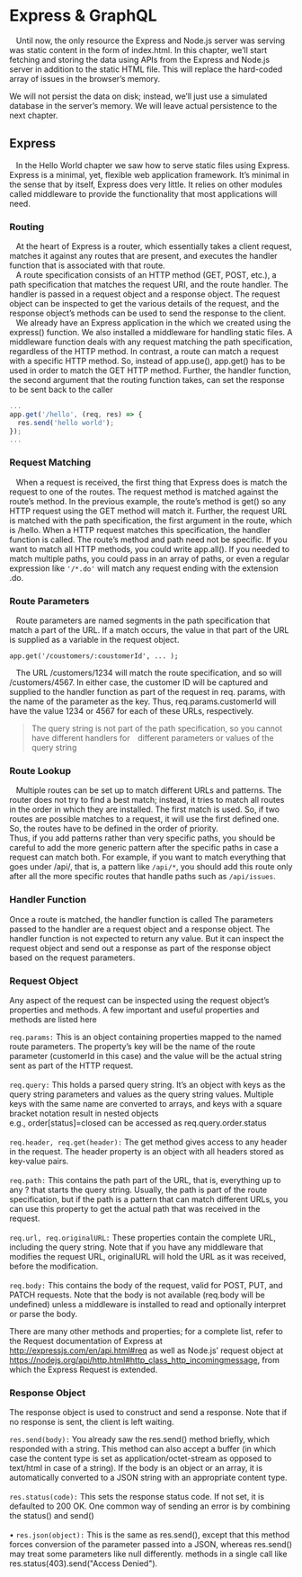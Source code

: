 # Express & GraphQL

&nbsp;&nbsp; Until now, the only resource the Express and Node.js server was serving was static content in the form of index.html. In this chapter, we’ll start fetching and storing the data using APIs from the Express and Node.js server in addition to the static HTML file. This will replace the hard-coded array of issues in the browser’s memory.

We will not persist the data on disk; instead, we’ll just use a simulated database in the server’s memory. We will leave actual persistence to the next chapter.

## Express

&nbsp;&nbsp; In the Hello World chapter we saw how to serve static files using Express. Express is a minimal, yet, flexible web application framework. It’s minimal in the sense that by itself, Express does very little. It relies on other modules called middleware to provide the functionality that most applications will need.

### Routing

&nbsp;&nbsp; At the heart of Express is a router, which essentially takes a client request, matches it against any routes that are present, and executes the handler function that is associated with that route.<br />
&nbsp;&nbsp; A route specification consists of an HTTP method (GET, POST, etc.), a path specification that matches the request URI, and the route handler. The handler is passed in a request object and a response object. The request object can be inspected to get the various details of the request, and the response object’s methods
can be used to send the response to the client.<br />
&nbsp;&nbsp; We already have an Express application in the which we created using the express() function. We also installed a middleware for handling static files. A middleware function deals with any request matching the path specification, regardless of the HTTP method. In contrast, a route can match a request with a specific HTTP method. So, instead of app.use(), app.get() has to be used in order to match the GET HTTP method. Further, the handler function, the second argument that the routing function takes, can set the response to be sent back to the caller

```js
...
app.get('/hello', (req, res) => {
  res.send('hello world');
});
...
```

### Request Matching

&nbsp;&nbsp; When a request is received, the first thing that Express does is match the request to one of the routes. The request method is matched against the route’s method. In the previous example, the route’s method is get() so any HTTP request using the GET method will match it. Further, the request URL is matched with the path specification, the first argument in the route, which is /hello. When a HTTP request matches this specification, the handler function is called. The route’s method and path need not be specific. If you want to match all HTTP methods, you could write app.all(). If you needed to match multiple paths, you could pass in an array of paths, or even a regular expression like `'/*.do'` will match any request ending with the extension .do. 

### Route Parameters

&nbsp;&nbsp; Route parameters are named segments in the path specification that match a part of the URL. If a match occurs, the value in that part of the URL is supplied as a variable in the request object.

`app.get('/coustomers/:coustomerId', ... );`

&nbsp;&nbsp; The URL /customers/1234 will match the route specification, and so will /customers/4567. In either case, the customer ID will be captured and supplied to the handler function as part of the request in req. params, with the name of the parameter as the key. Thus, req.params.customerId will have the value 1234 or 4567 for each of these URLs, respectively.

 > The query string is not part of the path specification, so you cannot have different handlers for different parameters or values of the
 > query string

### Route Lookup

&nbsp;&nbsp; Multiple routes can be set up to match different URLs and patterns. The router does not try to find a best match; instead, it tries to match all routes in the order in which they are installed. The first match is used. So, if two routes are possible matches to a request, it will use the first defined one. So, the routes have to be defined in the order of priority. <br />
Thus, if you add patterns rather than very specific paths, you should be careful to add the more generic pattern after the specific paths in case a request can match both. For example, if you want to match everything that goes under /api/, that is, a pattern like `/api/*`, you should add this route only after all the more specific routes that handle paths such as `/api/issues`.

### Handler Function

Once a route is matched, the handler function is called The parameters passed to the handler are a request object and a response object. The handler function is not expected to return any value. But it can inspect the request object and send out a response as part of the response object based on the request parameters.

### Request Object

Any aspect of the request can be inspected using the request object’s properties and methods. A few important and useful properties and methods are listed here

`req.params:` This is an object containing properties mapped to the named route parameters. The property’s key will be the name of the route parameter (customerId in this case) and the value will be the actual string sent as part of the HTTP request. <br /><br />
`req.query:` This holds a parsed query string. It’s an object with keys as the query string parameters and values as the query string values. Multiple keys with the same name are converted to arrays, and keys with a square bracket notation result in nested objects<br />
e.g., order[status]=closed can be accessed as req.query.order.status <br /><br/>
`req.header, req.get(header):` The get method gives access to any header in the request. The header property is an object with all headers stored as key-value pairs. <br /><br />
`req.path:` This contains the path part of the URL, that is, everything up to any ? that starts the query string. Usually, the path is part of the route specification, but if the path is a pattern that can match different URLs, you can use this property to get the actual path that was received in the request.<br /><br /> 
`req.url, req.originalURL:` These properties contain the complete URL, including the query string. Note that if you have any middleware that modifies
the request URL, originalURL will hold the URL as it was received, before the modification.<br /><br />
`req.body:` This contains the body of the request, valid for POST, PUT, and PATCH requests. Note that the body is not available (req.body will be undefined) unless a middleware is installed to read and optionally interpret or parse the body.<br />

There are many other methods and properties; for a complete list, refer to the Request documentation of Express at http://expressjs.com/en/api.html#req as well as Node.js’ request object at https://nodejs.org/api/http.html#http_class_http_incomingmessage, from which the Express Request is extended.

### Response Object

The response object is used to construct and send a response. Note that if no response is sent, the client is left waiting.

`res.send(body):` You already saw the res.send() method briefly, which responded with a string. This method can also accept a buffer (in which case the content type is
set as application/octet-stream as opposed to text/html in case of a string). If the body is an object or an array, it is automatically converted to a JSON string with an appropriate content type.<br/><br />
`res.status(code):` This sets the response status code. If not set, it is defaulted to 200 OK. One common way of sending an error is by combining the status() and send()<br /><br />
•	`res.json(object):` This is the same as res.send(), except that this method forces conversion of the parameter passed into a JSON, whereas res.send() may treat
some parameters like null differently. methods in a single call like res.status(403).send("Access Denied"). <br /><br />
